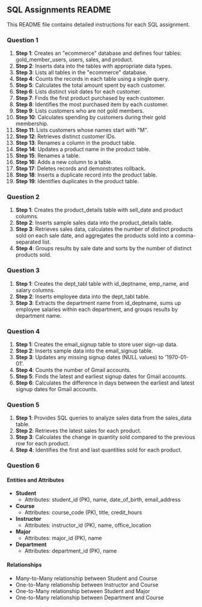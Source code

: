 ## SQL Assignments README

This README file contains detailed instructions for each SQL assignment.

### Question 1

1. **Step 1**: Creates an "ecommerce" database and defines four tables: gold_member_users, users, sales, and product.
2. **Step 2**: Inserts data into the tables with appropriate data types.
3. **Step 3**: Lists all tables in the "ecommerce" database.
4. **Step 4**: Counts the records in each table using a single query.
5. **Step 5**: Calculates the total amount spent by each customer.
6. **Step 6**: Lists distinct visit dates for each customer.
7. **Step 7**: Finds the first product purchased by each customer.
8. **Step 8**: Identifies the most purchased item by each customer.
9. **Step 9**: Lists customers who are not gold members.
10. **Step 10**: Calculates spending by customers during their gold membership.
11. **Step 11**: Lists customers whose names start with "M".
12. **Step 12**: Retrieves distinct customer IDs.
13. **Step 13**: Renames a column in the product table.
14. **Step 14**: Updates a product name in the product table.
15. **Step 15**: Renames a table.
16. **Step 16**: Adds a new column to a table.
17. **Step 17**: Deletes records and demonstrates rollback.
18. **Step 18**: Inserts a duplicate record into the product table.
19. **Step 19**: Identifies duplicates in the product table.

### Question 2

1. **Step 1**: Creates the product_details table with sell_date and product columns.
2. **Step 2**: Inserts sample sales data into the product_details table.
3. **Step 3**: Retrieves sales data, calculates the number of distinct products sold on each sale date, and aggregates the products sold into a comma-separated list.
4. **Step 4**: Groups results by sale date and sorts by the number of distinct products sold.

### Question 3

1. **Step 1**: Creates the dept_tabl table with id_deptname, emp_name, and salary columns.
2. **Step 2**: Inserts employee data into the dept_tabl table.
3. **Step 3**: Extracts the department name from id_deptname, sums up employee salaries within each department, and groups results by department name.

### Question 4

1. **Step 1**: Creates the email_signup table to store user sign-up data.
2. **Step 2**: Inserts sample data into the email_signup table.
3. **Step 3**: Updates any missing signup dates (NULL values) to '1970-01-01'.
4. **Step 4**: Counts the number of Gmail accounts.
5. **Step 5**: Finds the latest and earliest signup dates for Gmail accounts.
6. **Step 6**: Calculates the difference in days between the earliest and latest signup dates for Gmail accounts.

### Question 5

1. **Step 1**: Provides SQL queries to analyze sales data from the sales_data table.
2. **Step 2**: Retrieves the latest sales for each product.
3. **Step 3**: Calculates the change in quantity sold compared to the previous row for each product.
4. **Step 4**: Identifies the first and last quantities sold for each product.

### Question 6

#### Entities and Attributes

- **Student**
  - Attributes: student_id (PK), name, date_of_birth, email_address
- **Course**
  - Attributes: course_code (PK), title, credit_hours
- **Instructor**
  - Attributes: instructor_id (PK), name, office_location
- **Major**
  - Attributes: major_id (PK), name
- **Department**
  - Attributes: department_id (PK), name

#### Relationships

- Many-to-Many relationship between Student and Course
- One-to-Many relationship between Instructor and Course
- One-to-Many relationship between Student and Major
- One-to-Many relationship between Department and Course